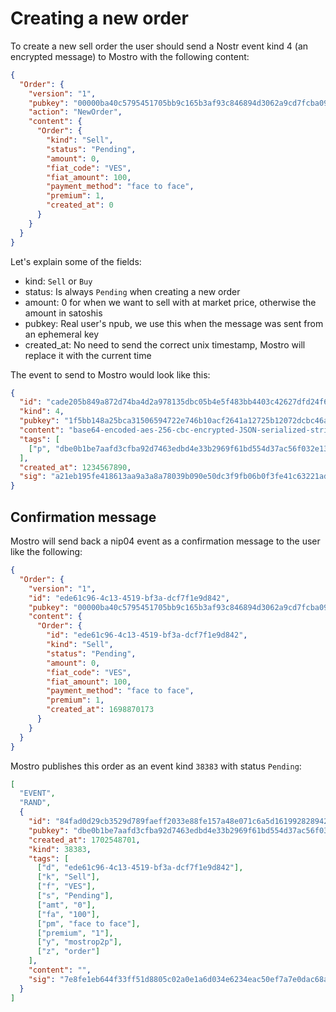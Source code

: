 # Creating a new order

To create a new sell order the user should send a Nostr event kind 4 (an encrypted message) to Mostro with the following content:

```json
{
  "Order": {
    "version": "1",
    "pubkey": "00000ba40c5795451705bb9c165b3af93c846894d3062a9cd7fcba090eb3bf78", // Seller's real pubkey
    "action": "NewOrder",
    "content": {
      "Order": {
        "kind": "Sell",
        "status": "Pending",
        "amount": 0,
        "fiat_code": "VES",
        "fiat_amount": 100,
        "payment_method": "face to face",
        "premium": 1,
        "created_at": 0
      }
    }
  }
}
```

Let's explain some of the fields:

- kind: `Sell` or `Buy`
- status: Is always `Pending` when creating a new order
- amount: 0 for when we want to sell with at market price, otherwise the amount in satoshis
- pubkey: Real user's npub, we use this when the message was sent from an ephemeral key
- created_at: No need to send the correct unix timestamp, Mostro will replace it with the current time

The event to send to Mostro would look like this:

```json
{
  "id": "cade205b849a872d74ba4d2a978135dbc05b4e5f483bb4403c42627dfd24f67d",
  "kind": 4,
  "pubkey": "1f5bb148a25bca31506594722e746b10acf2641a12725b12072dcbc46ade544d", // Seller's ephemeral pubkey
  "content": "base64-encoded-aes-256-cbc-encrypted-JSON-serialized-string",
  "tags": [
    ["p", "dbe0b1be7aafd3cfba92d7463edbd4e33b2969f61bd554d37ac56f032e13355a"] // Mostro's pubkey
  ],
  "created_at": 1234567890,
  "sig": "a21eb195fe418613aa9a3a8a78039b090e50dc3f9fb06b0f3fe41c63221adc073a9317a1f28d9db843a43c28d860ba173b70132ca85b0e706f6487d43a57ee82"
}
```

## Confirmation message

Mostro will send back a nip04 event as a confirmation message to the user like the following:

```json
{
  "Order": {
    "version": "1",
    "id": "ede61c96-4c13-4519-bf3a-dcf7f1e9d842",
    "pubkey": "00000ba40c5795451705bb9c165b3af93c846894d3062a9cd7fcba090eb3bf78",
    "content": {
      "Order": {
        "id": "ede61c96-4c13-4519-bf3a-dcf7f1e9d842",
        "kind": "Sell",
        "status": "Pending",
        "amount": 0,
        "fiat_code": "VES",
        "fiat_amount": 100,
        "payment_method": "face to face",
        "premium": 1,
        "created_at": 1698870173
      }
    }
  }
}
```

Mostro publishes this order as an event kind `38383` with status `Pending`:

```json
[
  "EVENT",
  "RAND",
  {
    "id": "84fad0d29cb3529d789faeff2033e88fe157a48e071c6a5d1619928289420e31",
    "pubkey": "dbe0b1be7aafd3cfba92d7463edbd4e33b2969f61bd554d37ac56f032e13355a",
    "created_at": 1702548701,
    "kind": 38383,
    "tags": [
      ["d", "ede61c96-4c13-4519-bf3a-dcf7f1e9d842"],
      ["k", "Sell"],
      ["f", "VES"],
      ["s", "Pending"],
      ["amt", "0"],
      ["fa", "100"],
      ["pm", "face to face"],
      ["premium", "1"],
      ["y", "mostrop2p"],
      ["z", "order"]
    ],
    "content": "",
    "sig": "7e8fe1eb644f33ff51d8805c02a0e1a6d034e6234eac50ef7a7e0dac68a0414f7910366204fa8217086f90eddaa37ded71e61f736d1838e37c0b73f6a16c4af2"
  }
]
```
